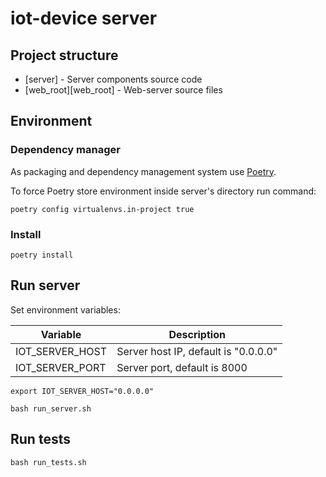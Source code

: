 # iot-device server

## Project structure

* [server] - Server components source code
* [web_root][web_root] - Web-server source files

## Environment

### Dependency manager

As packaging and dependency management system use [Poetry](https://python-poetry.org/).

To force Poetry store environment inside server's directory run command:
```shell
poetry config virtualenvs.in-project true
```

### Install

```shell
poetry install
```

## Run server

Set environment variables:

| Variable        | Description                          |
|-----------------|--------------------------------------|
| IOT_SERVER_HOST | Server host IP, default is "0.0.0.0" |
| IOT_SERVER_PORT | Server port, default is 8000         |

```shell
export IOT_SERVER_HOST="0.0.0.0"
```

```shell
bash run_server.sh
```

## Run tests

```shell
bash run_tests.sh
```
